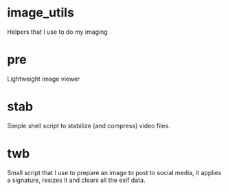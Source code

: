 # image_utils
Helpers that I use to do my imaging

# pre
Lightweight image viewer

# stab
Simple shell script to stabilize (and compress) video files.

# twb
Small script that I use to prepare an image to post to social media, it applies a signature, resizes it and clears all the exif data.
